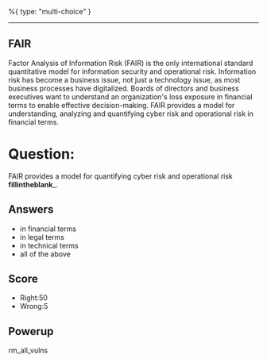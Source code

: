 %{
 type: "multi-choice"
}

---
## FAIR
Factor Analysis of Information Risk (FAIR)
is the only international standard quantitative model for information security and operational risk.
Information risk has become a business issue, not just a technology issue, as most business processes have digitalized.
Boards of directors and business executives want to understand an organization's loss exposure in financial terms to enable effective decision-making.
FAIR provides a model for understanding, analyzing and quantifying cyber risk and operational risk in financial terms.

# Question:
FAIR provides a model for quantifying cyber risk and operational risk __fillintheblank___.

## Answers
- in financial terms
- in legal terms
- in technical terms
- all of the above

## Score
- Right:50
- Wrong:5

## Powerup
rm_all_vulns
